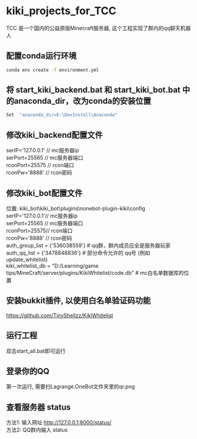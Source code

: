 # kiki_projects_for_TCC
TCC 是一个国内的公益原版Minecraft服务器, 这个工程实现了群内的qq聊天机器人


## 配置conda运行环境
```bash
conda env create -f environment.yml
```

## 将 start_kiki_backend.bat 和 start_kiki_bot.bat 中的anaconda_dir，改为conda的安装位置
```bash
Set  "anaconda_dir=E:\DevInstall\Anaconda"
```

## 修改kiki_backend配置文件
serIP='127.0.0.1'  // mc服务器ip <br />
serPort=25565    // mc服务器端口 <br />
rconPort=25575  // rcon端口 <br />
rconPw='8888'  // rcon密码

## 修改kiki_bot配置文件
位置: kiki_bot\kiki_bot\plugins\nonebot-plugin-kiki\config <br />
serIP='127.0.0.1'// mc服务器ip <br />
serPort=25565 // mc服务器端口 <br />
rconPort=25575// rcon端口 <br />
rconPw='8888' // rcon密码<br />
auth_group_list = {'536038559'}     # qq群，群内成员应全是服务器玩家<br />
auth_qq_list = {'3478848836'}   # 部分命令允许的 qq号 (例如 update_whitelist)<br />
kiki_whitelist_db = "D:/Learning/game tips/MineCraft/server/plugins/KikiWhitelist/code.db"  # mc白名单数据库的位置

## 安装bukkit插件, 以使用白名单验证码功能
https://github.com/TinyShellzz/KikiWhitelist

## 运行工程
双击start_all.bat即可运行

## 登录你的QQ
第一次运行, 需要扫Lagrange.OneBot文件夹里的qr.png

## 查看服务器 status
方法1: 输入网址 http://127.0.0.1:8000/status/ <br />
方法2: QQ群内输入 status
